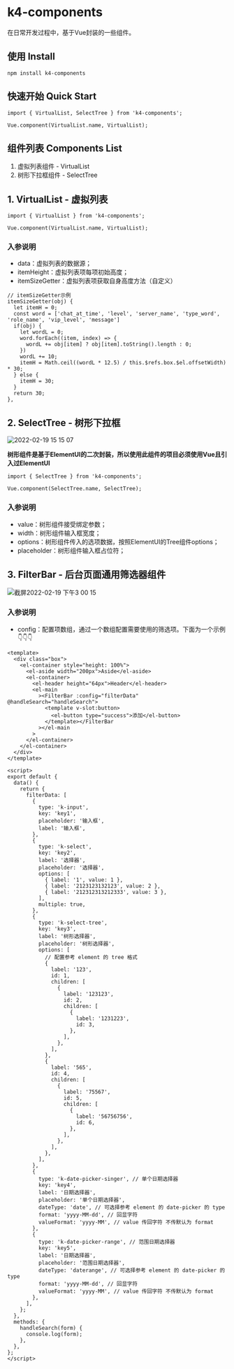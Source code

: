 # k4-components

在日常开发过程中，基于Vue封装的一些组件。

## 使用 Install
```
npm install k4-components
```

## 快速开始 Quick Start
```
import { VirtualList, SelectTree } from 'k4-components';

Vue.component(VirtualList.name, VirtualList);
```

## 组件列表 Components List
1. 虚拟列表组件 - VirtualList
2. 树形下拉框组件 - SelectTree

## 1. VirtualList - 虚拟列表
```
import { VirtualList } from 'k4-components';

Vue.component(VirtualList.name, VirtualList);
```

### 入参说明
- data：虚拟列表的数据源；
- itemHeight：虚拟列表项每项初始高度；
- itemSizeGetter：虚拟列表项获取自身高度方法（自定义）

```
// itemSizeGetter示例
itemSizeGetter(obj) {
  let itemH = 0;
  const word = ['chat_at_time', 'level', 'server_name', 'type_word', 'role_name', 'vip_level', 'message']
  if(obj) {
    let wordL = 0;
    word.forEach((item, index) => {
      wordL += obj[item] ? obj[item].toString().length : 0;
    })
    wordL += 10;
    itemH = Math.ceil((wordL * 12.5) / this.$refs.box.$el.offsetWidth) * 30;
  } else {
    itemH = 30;
  }
  return 30;
},
```

## 2. SelectTree - 树形下拉框
![2022-02-19 15 15 07](https://user-images.githubusercontent.com/42908230/154791087-21303bf8-61fc-437b-b9a8-38608cbc438d.gif)

**树形组件是基于ElementUI的二次封装，所以使用此组件的项目必须使用Vue且引入过ElementUI**

```
import { SelectTree } from 'k4-components';

Vue.component(SelectTree.name, SelectTree);
```

### 入参说明
- value：树形组件接受绑定参数；
- width：树形组件输入框宽度；
- options：树形组件传入的选项数据，按照ElementUI的Tree组件options；
- placeholder：树形组件输入框占位符；

## 3. FilterBar - 后台页面通用筛选器组件
![截屏2022-02-19 下午3 00 15](https://user-images.githubusercontent.com/42908230/154790545-5a8f8b75-4c96-414d-ab79-ff05ce6d1be3.png)


### 入参说明
- config：配置项数组，通过一个数组配置需要使用的筛选项。下面为一个示例 👇👇👇
```
<template>
  <div class="box">
    <el-container style="height: 100%">
      <el-aside width="200px">Aside</el-aside>
      <el-container>
        <el-header height="64px">Header</el-header>
        <el-main
          ><FilterBar :config="filterData" @handleSearch="handleSearch">
            <template v-slot:button>
              <el-button type="success">添加</el-button>
            </template></FilterBar
          ></el-main
        >
      </el-container>
    </el-container>
  </div>
</template>

<script>
export default {
  data() {
    return {
      filterData: [
        {
          type: 'k-input',
          key: 'key1',
          placeholder: '输入框',
          label: '输入框',
        },
        {
          type: 'k-select',
          key: 'key2',
          label: '选择器',
          placeholder: '选择器',
          options: [
            { label: '1', value: 1 },
            { label: '2123123132123', value: 2 },
            { label: '212312313212333', value: 3 },
          ],
          multiple: true,
        },
        {
          type: 'k-select-tree',
          key: 'key3',
          label: '树形选择器',
          placeholder: '树形选择器',
          options: [
            // 配置参考 element 的 tree 格式
            {
              label: '123',
              id: 1,
              children: [
                {
                  label: '123123',
                  id: 2,
                  children: [
                    {
                      label: '1231223',
                      id: 3,
                    },
                  ],
                },
              ],
            },
            {
              label: '565',
              id: 4,
              children: [
                {
                  label: '75567',
                  id: 5,
                  children: [
                    {
                      label: '56756756',
                      id: 6,
                    },
                  ],
                },
              ],
            },
          ],
        },
        {
          type: 'k-date-picker-singer', // 单个日期选择器
          key: 'key4',
          label: '日期选择器',
          placeholder: '单个日期选择器',
          dateType: 'date', // 可选择参考 element 的 date-picker 的 type
          format: 'yyyy-MM-dd', // 回显字符
          valueFormat: 'yyyy-MM', // value 传回字符 不传默认为 format
        },
        {
          type: 'k-date-picker-range', // 范围日期选择器
          key: 'key5',
          label: '日期选择器',
          placeholder: '范围日期选择器',
          dateType: 'daterange', // 可选择参考 element 的 date-picker 的 type
          format: 'yyyy-MM-dd', // 回显字符
          valueFormat: 'yyyy-MM', // value 传回字符 不传默认为 format
        },
      ],
    };
  },
  methods: {
    handleSearch(form) {
      console.log(form);
    },
  },
};
</script>
```


